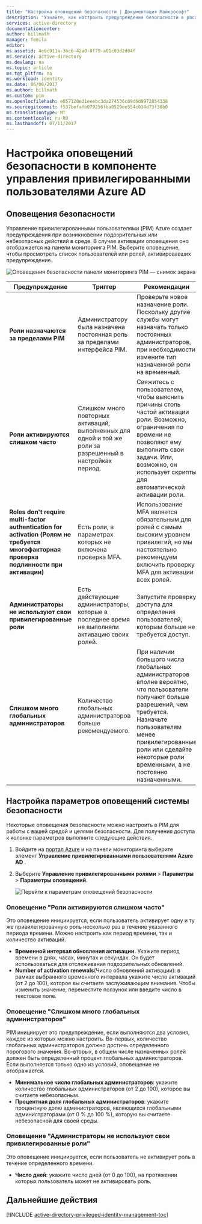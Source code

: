 ```yaml
---
title: "Настройка оповещений безопасности | Документация Майкрософт"
description: "Узнайте, как настроить предупреждения безопасности в расширении для управления привилегированными пользователями Azure."
services: active-directory
documentationcenter: 
author: billmath
manager: femila
editor: 
ms.assetid: 4e0c911a-36c6-42a0-8f79-a01c03d2d04f
ms.service: active-directory
ms.devlang: na
ms.topic: article
ms.tgt_pltfrm: na
ms.workload: identity
ms.date: 06/06/2017
ms.author: billmath
ms.custom: pim
ms.openlocfilehash: e057120e31eeebc3da274536c09d6d9972854338
ms.sourcegitcommit: f537befafb079256fba0529ee554c034d73f36b0
ms.translationtype: MT
ms.contentlocale: ru-RU
ms.lasthandoff: 07/11/2017
---
```

# <a name="how-to-configure-security-alerts-in-azure-ad-privileged-identity-management"></a>Настройка оповещений безопасности в компоненте управления привилегированными пользователями Azure AD
## <a name="security-alerts"></a>Оповещения безопасности
Управление привилегированными пользователями (PIM) Azure создает предупреждения при возникновении подозрительных или небезопасных действий в среде. В случае активации оповещения оно отображается на панели мониторинга PIM. Выберите оповещение, чтобы просмотреть список пользователей или ролей, активировавших предупреждение.

![Оповещения безопасности панели мониторинга PIM — снимок экрана][1]

| Предупреждение | Триггер | Рекомендации |
| --- | --- | --- |
| **Роли назначаются за пределами PIM** |Администратору была назначена постоянная роль за пределами интерфейса PIM. |Проверьте новое назначение роли. Поскольку другие службы могут назначать только постоянных администраторов, при необходимости измените тип назначенной роли на временный. |
| **Роли активируются слишком часто** |Слишком много повторных активаций, выполненных для одной и той же роли за разрешенный в настройках период. |Свяжитесь с пользователем, чтобы выяснить причины столь частой активации роли. Возможно, ограничения по времени не позволяют ему выполнить свои задачи. Или, возможно, он использует скрипты для автоматической активации роли. |
| **Roles don't require multi-factor authentication for activation (Ролям не требуется многофакторная проверка подлинности при активации)** |Есть роли, в параметрах которых не включена проверка MFA. |Использование MFA является обязательным для ролей с самым высоким уровнем привилегий, но мы настоятельно рекомендуем включить проверку MFA для активации всех ролей. |
| **Администраторы не используют свои привилегированные роли** |Есть действующие администраторы, которые в последнее время не выполняли активацию своих ролей. |Запустите проверку доступа для определения пользователей, которым больше не требуется доступ. |
| **Слишком много глобальных администраторов** |Количество глобальных администраторов больше рекомендуемого. |При наличии большого числа глобальных администраторов вполне вероятно, что пользователи получают больше разрешений, чем требуется. Назначьте пользователям менее привилегированные роли или сделайте некоторые роли временными, а не постоянно назначенными. |

## <a name="configure-security-alert-settings"></a>Настройка параметров оповещений системы безопасности
Некоторые оповещения безопасности можно настроить в PIM для работы с вашей средой и целями безопасности. Для получения доступа к колонке параметров выполните следующие действия.

1. Войдите на [портал Azure](https://portal.azure.com/) и на панели мониторинга выберите элемент **Управление привилегированными пользователями Azure AD** .
2. Выберите **Управление привилегированными ролями** > **Параметры** > **Параметры оповещений**.
   
    ![Перейти к параметрам оповещений безопасности][2]

### <a name="roles-are-being-activated-too-frequently-alert"></a>Оповещение "Роли активируются слишком часто"
Это оповещение инициируется, если пользователь активирует одну и ту же привилегированную роль несколько раз в течение указанного периода времени. Можно настроить как период времени, так и количество активаций.

* **Временной интервал обновления активации.** Укажите период времени в днях, часах, минутах и секундах. Он будет использоваться для отслеживания подозрительных обновлений.
* **Number of activation renewals**(Число обновлений активации): в рамках выбранного временного интервала укажите число активаций (от 2 до 100), которое вы считаете заслуживающим внимания. Чтобы изменить значение, переместите ползунок или введите число в текстовое поле.

### <a name="there-are-too-many-global-administrators-alert"></a>Оповещение "Слишком много глобальных администраторов"
PIM инициирует это предупреждение, если выполняются два условия, каждое из которых можно настроить. Во-первых, количество глобальных администраторов должно достичь определенного порогового значения. Во-вторых, в общем числе назначенных ролей должен быть определенный процент глобальных администраторов. Если выполняется только одно из условий, оповещение не отображается.  

* **Минимальное число глобальных администраторов**: укажите количество глобальных администраторов (от 2 до 100), которое вы считаете небезопасным.
* **Процентная доля глобальных администраторов**: укажите процентную долю администраторов, являющихся глобальными администраторами (от 0 % до 100 %), которую вы считаете небезопасной для своей среды.

### <a name="administrators-arent-using-their-privileged-roles-alert"></a>Оповещение "Администраторы не используют свои привилегированные роли"
Это оповещение инициируется, если пользователь не активирует роль в течение определенного времени.

* **Число дней**: укажите число дней (от 0 до 100), на протяжении которых пользователь может не активировать роль.

## <a name="next-steps"></a>Дальнейшие действия
[!INCLUDE [active-directory-privileged-identity-management-toc](../../includes/active-directory-privileged-identity-management-toc.md)]

<!--Image references-->

[1]: ./media/active-directory-privileged-identity-management-how-to-configure-security-alerts/PIM_security_dash.png
[2]: ./media/active-directory-privileged-identity-management-how-to-configure-security-alerts/PIM_security_settings.png
